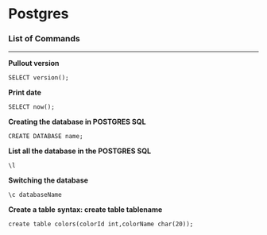 
# Postgres

### List of Commands
***
**Pullout version**
```
SELECT version();
```
**Print date**
```
SELECT now();
```
**Creating the database in POSTGRES SQL**
```
CREATE DATABASE name;
```
**List all the database in the POSTGRES SQL**
```
\l
```
**Switching the database** 
```
\c databaseName
```
**Create a table** 
**syntax: create table tablename**
```
create table colors(colorId int,colorName char(20));
```
